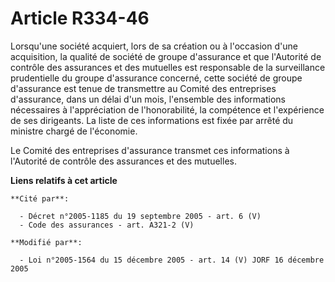 # Article R334-46

Lorsqu'une société acquiert, lors de sa création ou à l'occasion d'une acquisition, la qualité de société de groupe
d'assurance et que l'Autorité de contrôle des assurances et des mutuelles est responsable de la surveillance prudentielle du
groupe d'assurance concerné, cette société de groupe d'assurance est tenue de transmettre au Comité des entreprises
d'assurance, dans un délai d'un mois, l'ensemble des informations nécessaires à l'appréciation de l'honorabilité, la
compétence et l'expérience de ses dirigeants. La liste de ces informations est fixée par arrêté du ministre chargé de
l'économie.

Le Comité des entreprises d'assurance transmet ces informations à l'Autorité de contrôle des assurances et des mutuelles.

**Liens relatifs à cet article**

	**Cité par**:

	  - Décret n°2005-1185 du 19 septembre 2005 - art. 6 (V)
	  - Code des assurances - art. A321-2 (V)

	**Modifié par**:

	  - Loi n°2005-1564 du 15 décembre 2005 - art. 14 (V) JORF 16 décembre 2005
